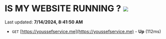# IS MY WEBSITE RUNNING ? [![](https://img.shields.io/static/v1?label=Sponsor&message=%E2%9D%A4&logo=GitHub&color=%23fe8e86)](https://github.com/sponsors/Youssef-Lehmam)

Last updated: **7/14/2024, 8:41:50 AM**

- `GET` [https://youssefservice.me](https://youssefservice.me) - **Up** (112ms)
